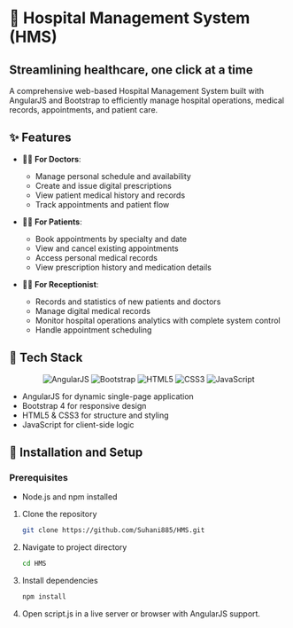 # 🏥 Hospital Management System (HMS)

## Streamlining healthcare, one click at a time

A comprehensive web-based Hospital Management System built with AngularJS and Bootstrap to efficiently manage hospital operations, medical records, appointments, and patient care.


## ✨ Features

- 👨‍⚕️ **For Doctors**:
  - Manage personal schedule and availability
  - Create and issue digital prescriptions
  - View patient medical history and records
  - Track appointments and patient flow
  
- 🧑‍⚕️ **For Patients**:
  - Book appointments by specialty and date
  - View and cancel existing appointments
  - Access personal medical records
  - View prescription history and medication details
  
- 👩‍💼 **For Receptionist**:
  - Records and statistics of new patients and doctors
  - Manage digital medical records
  - Monitor hospital operations analytics with complete system control
  - Handle appointment scheduling

## 🚀 Tech Stack

<div align="center">
  <img src="https://img.shields.io/badge/AngularJS-E23237?style=for-the-badge&logo=angularjs&logoColor=white" alt="AngularJS"/>
  <img src="https://img.shields.io/badge/Bootstrap-563D7C?style=for-the-badge&logo=bootstrap&logoColor=white" alt="Bootstrap"/>
  <img src="https://img.shields.io/badge/HTML5-E34F26?style=for-the-badge&logo=html5&logoColor=white" alt="HTML5"/>
  <img src="https://img.shields.io/badge/CSS3-1572B6?style=for-the-badge&logo=css3&logoColor=white" alt="CSS3"/>
  <img src="https://img.shields.io/badge/JavaScript-F7DF1E?style=for-the-badge&logo=javascript&logoColor=black" alt="JavaScript"/>
</div>

- AngularJS for dynamic single-page application
- Bootstrap 4 for responsive design
- HTML5 & CSS3 for structure and styling
- JavaScript for client-side logic


## 🔧 Installation and Setup

### Prerequisites
- Node.js and npm installed

1. Clone the repository
   ```bash
   git clone https://github.com/Suhani885/HMS.git
   ```
2. Navigate to project directory
   ```bash
   cd HMS
   ```
3. Install dependencies
   ```bash
   npm install
   ```
4. Open script.js in a live server or browser with AngularJS support.


